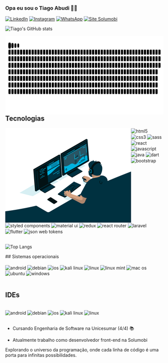 ### Opa eu sou o Tiago Abudi ✌🏻

[![LinkedIn](https://img.shields.io/badge/LinkedIn-0077B5?style=for-the-badge&logo=linkedin&logoColor=white)](https://www.linkedin.com/in/tiago-abudi-12502b22b/) [![Instagram](https://img.shields.io/badge/Instagram-E4405F?style=for-the-badge&logo=instagram&logoColor=white)](https://www.instagram.com/tiago_abudi/) [![WhatsApp](https://img.shields.io/badge/WhatsApp-25D366?style=for-the-badge&logo=whatsapp&logoColor=white)](https://wa.me/5544991619288) [![Site Solumobi](https://img.shields.io/website-up-down-green-red/http/monip.org.svg)](http://solumobi.com.br/)

![Tiago's GitHub stats](https://github-readme-stats.vercel.app/api?username=tiagoabudi&show_icons=true&theme=dracula)

<img align="left" height="250" alt="snake game" src="github-contribution-grid-snake.svg">

## Tecnologias
<div style="display: inline_block" height="300">
    <img align="left" height="300" alt="coding" src="code.gif">

    
<div style="display: inline_block">
    <img align="center" alt="html5" src="https://img.shields.io/badge/HTML5-E34F26?style=for-the-badge&logo=html5&logoColor=white"/>
    <img align="center" alt="css3" src="https://img.shields.io/badge/CSS3-1572B6?style=for-the-badge&logo=css3&logoColor=white"/>
    <img align="center" alt="sass" src="https://img.shields.io/badge/Sass-CC6699?style=for-the-badge&logo=sass&logoColor=white"/>
    <img align="center" alt="react" src="https://img.shields.io/badge/React-20232A?style=for-the-badge&logo=react&logoColor=61DAFB"/>
    <img align="center" alt="javascript" src="https://img.shields.io/badge/JavaScript-F7DF1E?style=for-the-badge&logo=javascript&logoColor=black"/>
    <img align="center" alt="java" src="https://img.shields.io/badge/Java-ED8B00?style=for-the-badge&logo=openjdk&logoColor=white"/>
    <img align="center" alt="dart" src="https://img.shields.io/badge/Dart-0175C2?style=for-the-badge&logo=dart&logoColor=white"/>
    <img align="center" alt="bootstrap" src="https://img.shields.io/badge/Bootstrap-563D7C?style=for-the-badge&logo=bootstrap&logoColor=white"/>
    <img align="center" alt="styled components" src="https://img.shields.io/badge/styled--components-DB7093?style=for-the-badge&logo=styled-components&logoColor=white"/>
    <img align="center" alt="material ui" src="https://img.shields.io/badge/Material--UI-0081CB?style=for-the-badge&logo=material-ui&logoColor=white"/>
    <img align="center" alt="redux" src="https://img.shields.io/badge/Redux-593D88?style=for-the-badge&logo=redux&logoColor=white"/>
    <img align="center" alt="react router" src="https://img.shields.io/badge/React_Router-CA4245?style=for-the-badge&logo=react-router&logoColor=white"/>
    <img align="center" alt="laravel" src="https://img.shields.io/badge/Laravel-FF2D20?style=for-the-badge&logo=laravel&logoColor=white"/>
    <img align="center" alt="flutter" src="https://img.shields.io/badge/Flutter-02569B?style=for-the-badge&logo=flutter&logoColor=white"/>
    <img align="center" alt="json web tokens" src="https://img.shields.io/badge/json%20web%20tokens-323330?style=for-the-badge&logo=json-web-tokens&logoColor=pink"/>
</div> <br/>

![Top Langs](https://github-readme-stats.vercel.app/api/top-langs/?username=tiagoabudi&layout=compact)
<div/>
## Sistemas operacionais

<div style="display: inline_block"><br/>
    <img align="center" alt="android" src="https://img.shields.io/badge/Android-3DDC84?style=for-the-badge&logo=android&logoColor=white"/>
    <img align="center" alt="debian" src="https://img.shields.io/badge/Debian-A81D33?style=for-the-badge&logo=debian&logoColor=white"/>
    <img align="center" alt="ios" src="https://img.shields.io/badge/iOS-000000?style=for-the-badge&logo=ios&logoColor=white"/>
    <img align="center" alt="kali linux" src="https://img.shields.io/badge/Kali_Linux-557C94?style=for-the-badge&logo=kali-linux&logoColor=white"/>
    <img align="center" alt="linux" src="https://img.shields.io/badge/Linux-FCC624?style=for-the-badge&logo=linux&logoColor=black"/>
    <img align="center" alt="linux mint" src="https://img.shields.io/badge/Linux_Mint-87CF3E?style=for-the-badge&logo=linux-mint&logoColor=white"/>
    <img align="center" alt="mac os" src="https://img.shields.io/badge/mac%20os-000000?style=for-the-badge&logo=apple&logoColor=white"/>
    <img align="center" alt="ubuntu" src="https://img.shields.io/badge/Ubuntu-E95420?style=for-the-badge&logo=ubuntu&logoColor=white"/>
    <img align="center" alt="windows" src="https://img.shields.io/badge/Windows-0078D6?style=for-the-badge&logo=windows&logoColor=white"/>
</div> <br/>

## IDEs

<div style="display: inline_block"><br/>
    <img align="center" alt="android" src="https://img.shields.io/badge/Android_Studio-3DDC84?style=for-the-badge&logo=android-studio&logoColor=white"/>
    <img align="center" alt="debian" src="https://img.shields.io/badge/Arduino_IDE-00979D?style=for-the-badge&logo=arduino&logoColor=white"/>
    <img align="center" alt="ios" src="https://img.shields.io/badge/Eclipse-2C2255?style=for-the-badge&logo=eclipse&logoColor=white"/>
    <img align="center" alt="kali linux" src="https://img.shields.io/badge/sublime_text-%23575757.svg?&style=for-the-badge&logo=sublime-text&logoColor=important"/>
    <img align="center" alt="linux" src="https://img.shields.io/badge/Visual_Studio_Code-0078D4?style=for-the-badge&logo=visual%20studio%20code&logoColor=white"/>
</div> <br/>

- Cursando Engenharia de Software na Unicesumar (4/4) 📚

- Atualmente trabalho como desenvolvedor front-end na Solumobi

Explorando o universo da programação, onde cada linha de código é uma porta para infinitas possibilidades.
